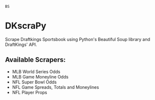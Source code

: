 `BS`
# DKscraPy
Scrape Draftkings Sportsbook using Python's Beautiful Soup library and DraftKings' API.

## Available Scrapers:
* MLB World Series Odds
* MLB Game Moneyline Odds
* NFL Super Bowl Odds
* NFL Game Spreads, Totals and Moneylines
* NFL Player Props